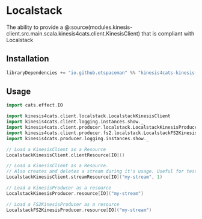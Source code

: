 # Localstack

The ability to provide a @:source(modules.kinesis-client.src.main.scala.kinesis4cats.client.KinesisClient) that is compliant with Localstack

## Installation

```scala
libraryDependencies += "io.github.etspaceman" %% "kinesis4cats-kinesis-client-localstack" % "@VERSION@"
```

## Usage

```scala mdoc:compile-only
import cats.effect.IO

import kinesis4cats.client.localstack.LocalstackKinesisClient
import kinesis4cats.client.logging.instances.show._
import kinesis4cats.client.producer.localstack.LocalstackKinesisProducer
import kinesis4cats.client.producer.fs2.localstack.LocalstackFS2KinesisProducer
import kinesis4cats.producer.logging.instances.show._

// Load a KinesisClient as a Resource
LocalstackKinesisClient.clientResource[IO]()

// Load a KinesisClient as a Resource.
// Also creates and deletes a stream during it's usage. Useful for tests.
LocalstackKinesisClient.streamResource[IO]("my-stream", 1)

// Load a KinesisProducer as a resource
LocalstackKinesisProducer.resource[IO]("my-stream")

// Load a FS2KinesisProducer as a resource
LocalstackFS2KinesisProducer.resource[IO]("my-stream")
```
